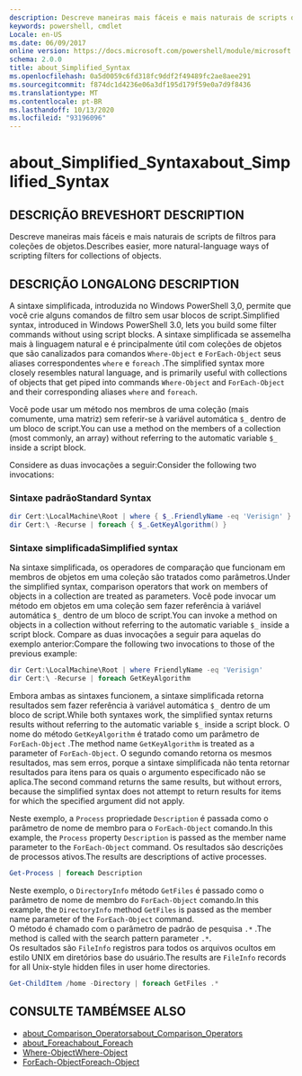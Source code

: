 ```yaml
---
description: Descreve maneiras mais fáceis e mais naturais de scripts de filtros para coleções de objetos.
keywords: powershell, cmdlet
Locale: en-US
ms.date: 06/09/2017
online version: https://docs.microsoft.com/powershell/module/microsoft.powershell.core/about/about_simplified_syntax?view=powershell-7.1&WT.mc_id=ps-gethelp
schema: 2.0.0
title: about_Simplified_Syntax
ms.openlocfilehash: 0a5d0059c6fd318fc9ddf2f49489fc2ae8aee291
ms.sourcegitcommit: f874dc1d4236e06a3df195d179f59e0a7d9f8436
ms.translationtype: MT
ms.contentlocale: pt-BR
ms.lasthandoff: 10/13/2020
ms.locfileid: "93196096"
---
```

# <a name="about_simplified_syntax"></a><span data-ttu-id="43819-104">about_Simplified_Syntax</span><span class="sxs-lookup"><span data-stu-id="43819-104">about_Simplified_Syntax</span></span>

## <a name="short-description"></a><span data-ttu-id="43819-105">DESCRIÇÃO BREVE</span><span class="sxs-lookup"><span data-stu-id="43819-105">SHORT DESCRIPTION</span></span>
<span data-ttu-id="43819-106">Descreve maneiras mais fáceis e mais naturais de scripts de filtros para coleções de objetos.</span><span class="sxs-lookup"><span data-stu-id="43819-106">Describes easier, more natural-language ways of scripting filters for collections of objects.</span></span>

## <a name="long-description"></a><span data-ttu-id="43819-107">DESCRIÇÃO LONGA</span><span class="sxs-lookup"><span data-stu-id="43819-107">LONG DESCRIPTION</span></span>

<span data-ttu-id="43819-108">A sintaxe simplificada, introduzida no Windows PowerShell 3,0, permite que você crie alguns comandos de filtro sem usar blocos de script.</span><span class="sxs-lookup"><span data-stu-id="43819-108">Simplified syntax, introduced in Windows PowerShell 3.0, lets you build some filter commands without using script blocks.</span></span> <span data-ttu-id="43819-109">A sintaxe simplificada se assemelha mais à linguagem natural e é principalmente útil com coleções de objetos que são canalizados para comandos `Where-Object` e `ForEach-Object` seus aliases correspondentes `where` e `foreach` .</span><span class="sxs-lookup"><span data-stu-id="43819-109">The simplified syntax more closely resembles natural language, and is primarily useful with collections of objects that get piped into commands `Where-Object` and `ForEach-Object` and their corresponding aliases `where` and `foreach`.</span></span>

<span data-ttu-id="43819-110">Você pode usar um método nos membros de uma coleção (mais comumente, uma matriz) sem referir-se à variável automática `$_` dentro de um bloco de script.</span><span class="sxs-lookup"><span data-stu-id="43819-110">You can use a method on the members of a collection (most commonly, an array) without referring to the automatic variable `$_` inside a script block.</span></span>

<span data-ttu-id="43819-111">Considere as duas invocações a seguir:</span><span class="sxs-lookup"><span data-stu-id="43819-111">Consider the following two invocations:</span></span>

### <a name="standard-syntax"></a><span data-ttu-id="43819-112">Sintaxe padrão</span><span class="sxs-lookup"><span data-stu-id="43819-112">Standard Syntax</span></span>

```powershell
dir Cert:\LocalMachine\Root | where { $_.FriendlyName -eq 'Verisign' }
dir Cert:\ -Recurse | foreach { $_.GetKeyAlgorithm() }
```

### <a name="simplified-syntax"></a><span data-ttu-id="43819-113">Sintaxe simplificada</span><span class="sxs-lookup"><span data-stu-id="43819-113">Simplified syntax</span></span>

<span data-ttu-id="43819-114">Na sintaxe simplificada, os operadores de comparação que funcionam em membros de objetos em uma coleção são tratados como parâmetros.</span><span class="sxs-lookup"><span data-stu-id="43819-114">Under the simplified syntax, comparison operators that work on members of objects in a collection are treated as parameters.</span></span> <span data-ttu-id="43819-115">Você pode invocar um método em objetos em uma coleção sem fazer referência à variável automática `$_` dentro de um bloco de script.</span><span class="sxs-lookup"><span data-stu-id="43819-115">You can invoke a method on objects in a collection without referring to the automatic variable `$_` inside a script block.</span></span>
<span data-ttu-id="43819-116">Compare as duas invocações a seguir para aquelas do exemplo anterior:</span><span class="sxs-lookup"><span data-stu-id="43819-116">Compare the following two invocations to those of the previous example:</span></span>

```powershell
dir Cert:\LocalMachine\Root | where FriendlyName -eq 'Verisign'
dir Cert:\ -Recurse | foreach GetKeyAlgorithm
```

<span data-ttu-id="43819-117">Embora ambas as sintaxes funcionem, a sintaxe simplificada retorna resultados sem fazer referência à variável automática `$_` dentro de um bloco de script.</span><span class="sxs-lookup"><span data-stu-id="43819-117">While both syntaxes work, the simplified syntax returns results without referring to the automatic variable `$_` inside a script block.</span></span>
<span data-ttu-id="43819-118">O nome do método `GetKeyAlgorithm` é tratado como um parâmetro de `ForEach-Object` .</span><span class="sxs-lookup"><span data-stu-id="43819-118">The method name `GetKeyAlgorithm` is treated as a parameter of `ForEach-Object`.</span></span>
<span data-ttu-id="43819-119">O segundo comando retorna os mesmos resultados, mas sem erros, porque a sintaxe simplificada não tenta retornar resultados para itens para os quais o argumento especificado não se aplica.</span><span class="sxs-lookup"><span data-stu-id="43819-119">The second command returns the same results, but without errors, because the simplified syntax does not attempt to return results for items for which the specified argument did not apply.</span></span>

<span data-ttu-id="43819-120">Neste exemplo, a `Process` propriedade `Description` é passada como o parâmetro de nome de membro para o `ForEach-Object` comando.</span><span class="sxs-lookup"><span data-stu-id="43819-120">In this example, the `Process` property `Description` is passed as the member name parameter to the `ForEach-Object` command.</span></span> <span data-ttu-id="43819-121">Os resultados são descrições de processos ativos.</span><span class="sxs-lookup"><span data-stu-id="43819-121">The results are descriptions of active processes.</span></span>

```powershell
Get-Process | foreach Description
```

<span data-ttu-id="43819-122">Neste exemplo, o `DirectoryInfo` método `GetFiles` é passado como o parâmetro de nome de membro do `ForEach-Object` comando.</span><span class="sxs-lookup"><span data-stu-id="43819-122">In this example, the `DirectoryInfo` method `GetFiles` is passed as the member name parameter of the `ForEach-Object` command.</span></span>  
<span data-ttu-id="43819-123">O método é chamado com o parâmetro de padrão de pesquisa `.*` .</span><span class="sxs-lookup"><span data-stu-id="43819-123">The method is called with the search pattern parameter `.*`.</span></span>  
<span data-ttu-id="43819-124">Os resultados são `FileInfo` registros para todos os arquivos ocultos em estilo UNIX em diretórios base do usuário.</span><span class="sxs-lookup"><span data-stu-id="43819-124">The results are `FileInfo` records for all Unix-style hidden files in user home directories.</span></span> 

```powershell
Get-ChildItem /home -Directory | foreach GetFiles .*
```

## <a name="see-also"></a><span data-ttu-id="43819-125">CONSULTE TAMBÉM</span><span class="sxs-lookup"><span data-stu-id="43819-125">SEE ALSO</span></span>

- [<span data-ttu-id="43819-126">about_Comparison_Operators</span><span class="sxs-lookup"><span data-stu-id="43819-126">about_Comparison_Operators</span></span>](about_Comparison_Operators.md)
- [<span data-ttu-id="43819-127">about_Foreach</span><span class="sxs-lookup"><span data-stu-id="43819-127">about_Foreach</span></span>](about_Foreach.md)
- [<span data-ttu-id="43819-128">Where-Object</span><span class="sxs-lookup"><span data-stu-id="43819-128">Where-Object</span></span>](xref:Microsoft.PowerShell.Core.Where-Object)
- [<span data-ttu-id="43819-129">ForEach-Object</span><span class="sxs-lookup"><span data-stu-id="43819-129">Foreach-Object</span></span>](xref:Microsoft.PowerShell.Core.ForEach-Object)

